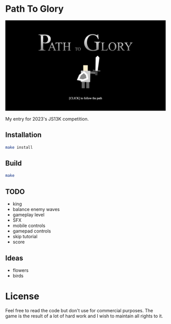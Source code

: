 # Path To Glory

<p align="center">
<img src="/assets/title-screen.png">
</p>

My entry for 2023's JS13K competition.

## Installation

```sh
make install
```

## Build

```sh
make
```

## TODO

- king
- balance enemy waves
- gameplay level
- SFX
- mobile controls
- gamepad controls
- skip tutorial
- score

## Ideas

- flowers
- birds

# License

Feel free to read the code but don't use for commercial purposes. The game is the result of a lot of hard work and I wish to maintain all rights to it.
